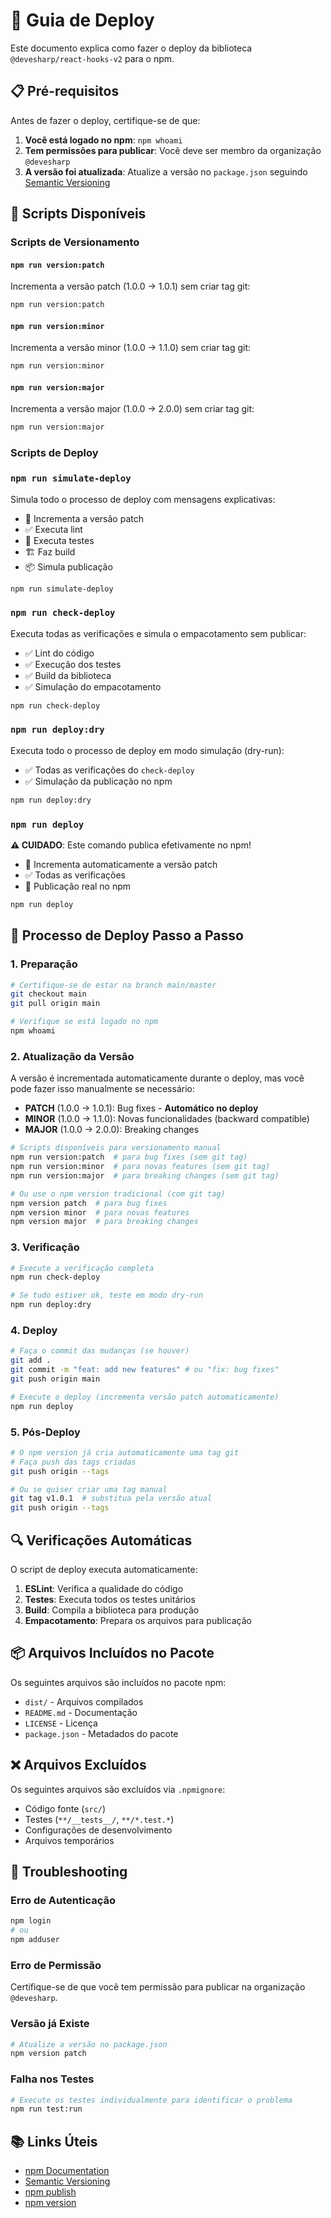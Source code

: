 # 🚀 Guia de Deploy

Este documento explica como fazer o deploy da biblioteca `@devesharp/react-hooks-v2` para o npm.

## 📋 Pré-requisitos

Antes de fazer o deploy, certifique-se de que:

1. **Você está logado no npm**: `npm whoami`
2. **Tem permissões para publicar**: Você deve ser membro da organização `@devesharp`
3. **A versão foi atualizada**: Atualize a versão no `package.json` seguindo [Semantic Versioning](https://semver.org/)

## 🔧 Scripts Disponíveis

### Scripts de Versionamento

#### `npm run version:patch`
Incrementa a versão patch (1.0.0 → 1.0.1) sem criar tag git:
```bash
npm run version:patch
```

#### `npm run version:minor`
Incrementa a versão minor (1.0.0 → 1.1.0) sem criar tag git:
```bash
npm run version:minor
```

#### `npm run version:major`
Incrementa a versão major (1.0.0 → 2.0.0) sem criar tag git:
```bash
npm run version:major
```

### Scripts de Deploy

### `npm run simulate-deploy`
Simula todo o processo de deploy com mensagens explicativas:
- 🔢 Incrementa a versão patch
- ✅ Executa lint
- 🧪 Executa testes
- 🏗️ Faz build
- 📦 Simula publicação

```bash
npm run simulate-deploy
```

### `npm run check-deploy`
Executa todas as verificações e simula o empacotamento sem publicar:
- ✅ Lint do código
- ✅ Execução dos testes
- ✅ Build da biblioteca
- ✅ Simulação do empacotamento

```bash
npm run check-deploy
```

### `npm run deploy:dry`
Executa todo o processo de deploy em modo simulação (dry-run):
- ✅ Todas as verificações do `check-deploy`
- ✅ Simulação da publicação no npm

```bash
npm run deploy:dry
```

### `npm run deploy`
**⚠️ CUIDADO**: Este comando publica efetivamente no npm!
- 🔢 Incrementa automaticamente a versão patch
- ✅ Todas as verificações
- 🚀 Publicação real no npm

```bash
npm run deploy
```

## 📝 Processo de Deploy Passo a Passo

### 1. Preparação
```bash
# Certifique-se de estar na branch main/master
git checkout main
git pull origin main

# Verifique se está logado no npm
npm whoami
```

### 2. Atualização da Versão
A versão é incrementada automaticamente durante o deploy, mas você pode fazer isso manualmente se necessário:

- **PATCH** (1.0.0 → 1.0.1): Bug fixes - **Automático no deploy**
- **MINOR** (1.0.0 → 1.1.0): Novas funcionalidades (backward compatible)
- **MAJOR** (1.0.0 → 2.0.0): Breaking changes

```bash
# Scripts disponíveis para versionamento manual
npm run version:patch  # para bug fixes (sem git tag)
npm run version:minor  # para novas features (sem git tag)
npm run version:major  # para breaking changes (sem git tag)

# Ou use o npm version tradicional (com git tag)
npm version patch  # para bug fixes
npm version minor  # para novas features
npm version major  # para breaking changes
```

### 3. Verificação
```bash
# Execute a verificação completa
npm run check-deploy

# Se tudo estiver ok, teste em modo dry-run
npm run deploy:dry
```

### 4. Deploy
```bash
# Faça o commit das mudanças (se houver)
git add .
git commit -m "feat: add new features" # ou "fix: bug fixes"
git push origin main

# Execute o deploy (incrementa versão patch automaticamente)
npm run deploy
```

### 5. Pós-Deploy
```bash
# O npm version já cria automaticamente uma tag git
# Faça push das tags criadas
git push origin --tags

# Ou se quiser criar uma tag manual
git tag v1.0.1  # substitua pela versão atual
git push origin --tags
```

## 🔍 Verificações Automáticas

O script de deploy executa automaticamente:

1. **ESLint**: Verifica a qualidade do código
2. **Testes**: Executa todos os testes unitários
3. **Build**: Compila a biblioteca para produção
4. **Empacotamento**: Prepara os arquivos para publicação

## 📦 Arquivos Incluídos no Pacote

Os seguintes arquivos são incluídos no pacote npm:
- `dist/` - Arquivos compilados
- `README.md` - Documentação
- `LICENSE` - Licença
- `package.json` - Metadados do pacote

## ❌ Arquivos Excluídos

Os seguintes arquivos são excluídos via `.npmignore`:
- Código fonte (`src/`)
- Testes (`**/__tests__/`, `**/*.test.*`)
- Configurações de desenvolvimento
- Arquivos temporários

## 🚨 Troubleshooting

### Erro de Autenticação
```bash
npm login
# ou
npm adduser
```

### Erro de Permissão
Certifique-se de que você tem permissão para publicar na organização `@devesharp`.

### Versão já Existe
```bash
# Atualize a versão no package.json
npm version patch
```

### Falha nos Testes
```bash
# Execute os testes individualmente para identificar o problema
npm run test:run
```

## 📚 Links Úteis

- [npm Documentation](https://docs.npmjs.com/)
- [Semantic Versioning](https://semver.org/)
- [npm publish](https://docs.npmjs.com/cli/v8/commands/npm-publish)
- [npm version](https://docs.npmjs.com/cli/v8/commands/npm-version) 
